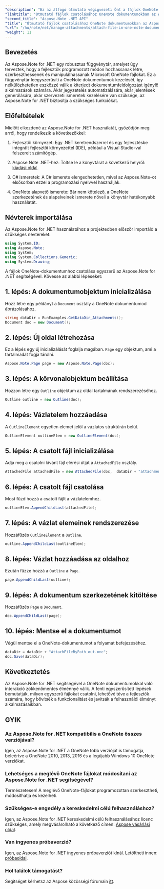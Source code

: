 ```yaml
---
"description": "Ez az átfogó útmutató végigvezeti Önt a fájlok OneNote-dokumentumokhoz való programozott csatolásának folyamatán, lehetővé téve a jegyzetelési és dokumentumkezelési feladatok magasabb szintre emelését. Világos, lépésről lépésre szóló utasításokkal és hasznos GYIK-kel."
"linktitle": "Útmutató fájlok csatolásához OneNote dokumentumokban az Aspose.Note segítségével"
"second_title": "Aspose.Note .NET API"
"title": "Útmutató fájlok csatolásához OneNote dokumentumokban az Aspose.Note segítségével"
"url": "/hu/note/net/manage-attachments/attach-file-in-one-note-documents/"
"weight": 11
---
```


## Bevezetés

Az Aspose.Note for .NET egy robusztus függvénytár, amelyet úgy terveztek, hogy a fejlesztők programozott módon hozhassanak létre, szerkeszthessenek és manipulálhassanak Microsoft OneNote fájlokat. Ez a függvénytár leegyszerűsíti a OneNote dokumentumok kezelését, így nélkülözhetetlen eszközzé válik a kiterjedt dokumentumfeldolgozást igénylő alkalmazások számára. Akár jegyzetelés automatizálására, akár jelentések generálására, akár szervezeti ismeretek kezelésére van szüksége, az Aspose.Note for .NET biztosítja a szükséges funkciókat.

## Előfeltételek

Mielőtt elkezdené az Aspose.Note for .NET használatát, győződjön meg arról, hogy rendelkezik a következőkkel:

1. Fejlesztői környezet: Egy .NET keretrendszerrel és egy fejlesztésbe integrált fejlesztői környezettel (IDE), például a Visual Studio-val felszerelt számítógép.
  
2. Aspose.Note .NET-hez: Töltse le a könyvtárat a következő helyről: [kiadási oldal](https://releases.aspose.com/note/net/).

3. C# ismeretek: A C# ismerete elengedhetetlen, mivel az Aspose.Note-ot elsősorban ezzel a programozási nyelvvel használják.

4. OneNote alapvető ismerete: Bár nem kötelező, a OneNote szerkezetének és alapelveinek ismerete növeli a könyvtár hatékonyabb használatát.

## Névterek importálása

Az Aspose.Note for .NET használatához a projektedben először importáld a szükséges névtereket:

```csharp
using System.IO;
using Aspose.Note;
using System;
using System.Collections.Generic;
using System.Drawing;
```

A fájlok OneNote-dokumentumhoz csatolása egyszerű az Aspose.Note for .NET segítségével. Kövesse az alábbi lépéseket:

## 1. lépés: A dokumentumobjektum inicializálása

Hozz létre egy példányt a `Document` osztály a OneNote dokumentumod ábrázolásához.

```csharp
string dataDir = RunExamples.GetDataDir_Attachments();
Document doc = new Document();
```

## 2. lépés: Új oldal létrehozása

Ez a lépés egy új inicializálását foglalja magában. `Page` egy objektum, ami a tartalmadat fogja tárolni.

```csharp
Aspose.Note.Page page = new Aspose.Note.Page(doc);
```

## 3. lépés: A körvonalobjektum beállítása

Hozzon létre egy `Outline` objektum az oldal tartalmának rendszerezéséhez.

```csharp
Outline outline = new Outline(doc);
```

## 4. lépés: Vázlatelem hozzáadása

A `OutlineElement` egyetlen elemet jelöl a vázlatos struktúrán belül.

```csharp
OutlineElement outlineElem = new OutlineElement(doc);
```

## 5. lépés: A csatolt fájl inicializálása

Adja meg a csatolni kívánt fájl elérési útját a `AttachedFile` osztály.

```csharp
AttachedFile attachedFile = new AttachedFile(doc,  dataDir + "attachment.txt");
```

## 6. lépés: A csatolt fájl csatolása

Most fűzd hozzá a csatolt fájlt a vázlatelemhez.

```csharp
outlineElem.AppendChildLast(attachedFile);
```

## 7. lépés: A vázlat elemeinek rendszerezése

Hozzáfűzés `OutlineElement` a `Outline`.

```csharp
outline.AppendChildLast(outlineElem);
```

## 8. lépés: Vázlat hozzáadása az oldalhoz

Ezután fűzze hozzá a `Outline` a `Page`.

```csharp
page.AppendChildLast(outline);
```

## 9. lépés: A dokumentum szerkezetének kitöltése

Hozzáfűzés `Page` a `Document`.

```csharp
doc.AppendChildLast(page);
```

## 10. lépés: Mentse el a dokumentumot

Végül mentse el a OneNote-dokumentumot a folyamat befejezéséhez.

```csharp
dataDir = dataDir + "AttachFileByPath_out.one";
doc.Save(dataDir);
```

## Következtetés

Az Aspose.Note for .NET segítségével a OneNote dokumentumokkal való interakció zökkenőmentes élménnyé válik. A fenti egyszerűsített lépések bemutatják, milyen egyszerű fájlokat csatolni, lehetővé téve a fejlesztők számára, hogy bővítsék a funkcionalitást és javítsák a felhasználói élményt alkalmazásaikban.

## GYIK

### Az Aspose.Note for .NET kompatibilis a OneNote összes verziójával?

Igen, az Aspose.Note for .NET a OneNote több verzióját is támogatja, beleértve a OneNote 2010, 2013, 2016 és a legújabb Windows 10 OneNote verziókat.

### Lehetséges a meglévő OneNote fájlokat módosítani az Aspose.Note for .NET segítségével?

Természetesen! A meglévő OneNote-fájlokat programozottan szerkesztheti, módosíthatja és kezelheti.

### Szükséges-e engedély a kereskedelmi célú felhasználáshoz?

Igen, az Aspose.Note for .NET kereskedelmi célú felhasználásához licenc szükséges, amely megvásárolható a következő címen: [Aspose vásárlási oldal](https://purchase.conholdate.com/buy).

### Van ingyenes próbaverzió?

Igen, az Aspose.Note for .NET ingyenes próbaverziót kínál. Letöltheti innen: [próbaoldal](https://releases.aspose.com/).

### Hol találok támogatást?

Segítséget kérhetsz az Aspose közösségi fórumain [itt](https://forum.aspose.com/c/note/28).